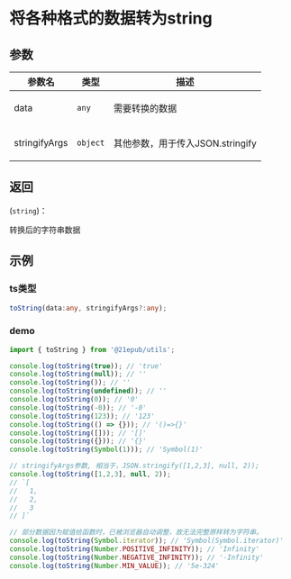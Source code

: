 # 将各种格式的数据转为string


## 参数
 

  | 参数名 | 类型 | 描述 |
| --- | --- | --- |
data | <code>any</code> | <p>需要转换的数据</p> |
stringifyArgs | <code>object</code> | <p>其他参数，用于传入JSON.stringify</p> |

## 返回 
(<code>string</code>)：<p>转换后的字符串数据</p>
## 示例

 ### ts类型 
```typescript
toString(data:any, stringifyArgs?:any);
```
 ### demo 
```typescript
import { toString } from '@21epub/utils';

console.log(toString(true)); // 'true'
console.log(toString(null)); // ''
console.log(toString()); // ''
console.log(toString(undefined)); // ''
console.log(toString(0)); // '0'
console.log(toString(-0)); // '-0'
console.log(toString(123)); // '123'
console.log(toString(() => {})); // '()=>{}'
console.log(toString([])); // '[]'
console.log(toString({})); // '{}'
console.log(toString(Symbol(1))); // 'Symbol(1)'

// stringifyArgs参数, 相当于，JSON.stringify([1,2,3], null, 2));
console.log(toString([1,2,3], null, 2));
// `[
//   1,
//   2,
//   3
// ]`

// 部分数据因为赋值给函数时，已被浏览器自动调整，故无法完整原样转为字符串。
console.log(toString(Symbol.iterator)); // 'Symbol(Symbol.iterator)'
console.log(toString(Number.POSITIVE_INFINITY)); // 'Infinity'
console.log(toString(Number.NEGATIVE_INFINITY)); // '-Infinity'
console.log(toString(Number.MIN_VALUE)); // '5e-324'
```

